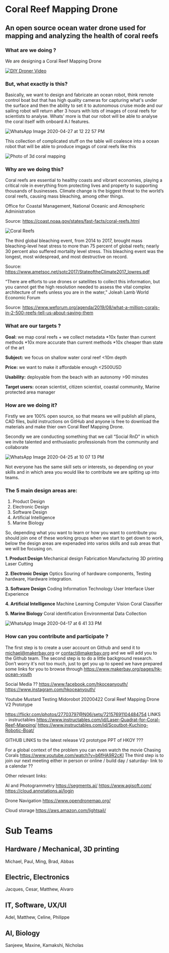 # Coral Reef Mapping Drone
## An open source ocean water drone used for mapping and analyzing the health of coral reefs

### What are we doing ? 
We are designing a Coral Reef Mapping Drone

[![DIY Droner Video](https://user-images.githubusercontent.com/58210744/80672253-c0308700-8ade-11ea-85f6-8148ad620c6a.JPG)](https://www.youtube.com/watch?v=DFU3hAdd2QQ)


### But, what exactly is this? 
Basically, we want to design and fabricate an ocean robot, think remote control boat but that has high quality cameras for capturing what's under the surface and then the ability to set it to autonomous cruise mode and our sailing robot will return after 3 hours with lots of images of coral reefs for scientists to analyse. Whats' more is that our robot will be able to analyse the coral itself with onboard A.I features. 

![WhatsApp Image 2020-04-27 at 12 22 57 PM](https://user-images.githubusercontent.com/58210744/80584254-fb31ac80-8a43-11ea-9531-ff5efe6a73f9.jpeg)

This collection of complicated stuff on the table will coalesce into a ocean robot that will be able to produce imgags of coral reefs like this 

![Photo of 3d coral mapping](https://images.squarespace-cdn.com/content/v1/588c5e468419c2ec3fced0c0/1530466231826-FNW4LDAH7XH30ZFNJJAH/ke17ZwdGBToddI8pDm48kLm-eDV0ETPZElAUOuRm5LoUqsxRUqqbr1mOJYKfIPR7LoDQ9mXPOjoJoqy81S2I8N_N4V1vUb5AoIIIbLZhVYy7Mythp_T-mtop-vrsUOmeInPi9iDjx9w8K4ZfjXt2dozICiKierPdirwma1lhz985X3tnvptEZXlQK7_WXsWuOpYghpI-Ha_TwZsqqmJXng/25114424537_f4074ea83e_o.jpg?format=2500w)

### Why are we doing this? 

Coral reefs are essential to healthy coasts and vibrant economies, playing a critical role in everything from protecting lives and property to supporting thousands of businesses.
Climate change is the biggest threat to the world’s coral reefs, causing mass bleaching, among other things. 

Office for Coastal Management, National Oceanic and Atmospheric Administration

Source: https://coast.noaa.gov/states/fast-facts/coral-reefs.html

![Coral Reefs](https://user-images.githubusercontent.com/58210744/80578411-fe746a80-8a3a-11ea-8785-430a610e751d.JPG)

The third global bleaching event, from 2014 to 2017, brought mass bleaching-level heat stress to more than 75 percent of global reefs; nearly 30 percent also suffered mortality level stress. This bleaching event was the longest, most widespread, and most destructive on record. 

Source: https://www.ametsoc.net/sotc2017/StateoftheClimate2017_lowres.pdf

“There are efforts to use drones or satellites to collect this information, but you cannot get the high resolution needed to assess the vital complex architecture of reefs unless you are in the water,” 
Joleah Lamb 
World Economic Forum

Source: https://www.weforum.org/agenda/2019/08/what-a-million-corals-in-2-500-reefs-tell-us-about-saving-them

### What are our targets ? 

**Goal:** we map coral reefs + we collect metadata
*10x faster than current methods
*10x more accurate than current methods 
*10x cheaper than state of the art

**Subject:** we focus on shallow water coral reef <10m depth

**Price:** we want to make it affordable enough <2500USD

**Usability:** deployable from the beach with an autonomy >90 minutes

**Target users:** ocean scientist, citizen scientist, coastal community, Marine protected area manager

### How are we doing it? 

Firstly we are 100% open source, so that means we will publish all plans, CAD files, build instructions on GitHub and anyone is free to download the materials and make thier own Coral Reef Mapping Drone. 

Secondly we are conducting something that we call “Social RnD” in which we invite talented and enthusiastic professionals from the community and collaborate 

![WhatsApp Image 2020-04-25 at 10 07 13 PM](https://user-images.githubusercontent.com/58210744/80579317-66778080-8a3c-11ea-812e-37b142bca529.jpeg)

Not everyone has the same skill sets or interests, so depending on your skills and in which area you would like to contribute we are spitting up into teams. 

### The 5 main design areas are: 

1. Product Design 
2. Electronic Design 
3. Software Design 
4. Artificial Intelligence 
5. Marine Biology

So, depending what you want to learn or how you want to contribute you should join one of these working groups when we start to get down to work, below the design areas are expenaded into varios skills and sub areas that we will be focusing on. 

**1. Product Design**
Mechanical design 
Fabrication
Manufacturing
3D printing
Laser Cutting

**2. Electronic Design**
Optics 
Souring of hardware components, 
Testing hardware, 
Hardware integration. 

**3. Software Design**
Coding
Information Technology
User Interface 
User Experience

**4. Artificial Intelligence**
Machine Learning 
Computer Vision
Coral Classifier 

**5. Marine Biology**
Coral identification
Environmental Data Collection 

![WhatsApp Image 2020-04-17 at 6 41 33 PM](https://user-images.githubusercontent.com/58210744/80579151-21ebe500-8a3c-11ea-88cc-8fb528878877.jpeg)


### How can you contribute and participate ? 

The first step is to create a user account on Github and send it to michael@makerbay.org or contact@makerbay.org and we will add you to the Github team. 
The second step is to do a little background research. Don’t worry it's not too much, just to get you up to speed we have prepared some links for you to browse through
https://www.makerbay.org/pages/hk-ocean-youth

Social Media ?? 
https://www.facebook.com/hkoceanyouth/
https://www.instagram.com/hkoceanyouth/

Youtube
Mustard Testing
Midorobot
20200422 Coral Reef Mapping Drone V2 Prototype

https://flickr.com/photos/27703797@N06/sets/72157691104484754
LINKS - instructables
https://www.instructables.com/id/Laser-Quadrat-for-Coral-Reef-Mapping/
https://www.instructables.com/id/Scoutbot-Kuching-Robotic-Boat/

GITHUB LINKS to the latest release V2 prototype 
PPT of HKOY ???

For a global context of the problem you can even watch the movie Chasing Corals 
https://www.youtube.com/watch?v=b6fHA9R2cKI
The third step is to join our next meeting either in person or online / build day / saturday- link to a calendar ??


Other relevant links: 

AI and Photogrammetry 
https://segments.ai/
https://www.agisoft.com/
https://cloud.annotations.ai/login

Drone Navigation 
https://www.opendronemap.org/

Cloud storage 
https://aws.amazon.com/lightsail/


# Sub Teams
## Hardware / Mechanical, 3D printing
Michael, Paul, Ming, Brad, Abbas 

## Electric, Electronics
Jacques, Cesar, Matthew, Alvaro 

## IT, Software, UX/UI
Adel, Matthew, Celine, Philippe

## AI, Biology 
Sanjeew, Maxine, Kamakshi, Nicholas
